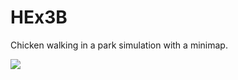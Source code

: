 # HEx3B

Chicken walking in a park simulation with a minimap.

<p align="center">

[![](http://img.youtube.com/vi/q1g8KuFcgvU/0.jpg)](http://www.youtube.com/watch?v=q1g8KuFcgvU "Chicken walking in a park game simulation with a minimap .")

</p>
